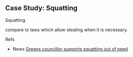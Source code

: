 ## Case Study: Squatting

Squatting 

compare to laws which allow stealing when it is necessary.


Refs
+ News [Greens councillor supports squatting out of need](https://www.theguardian.com/australia-news/2018/nov/17/bold-call-to-break-into-brisbanes-empty-buildings-to-house-homeless)

